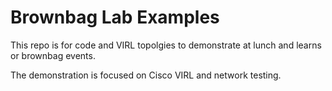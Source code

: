# Brownbag Lab Examples
This repo is for code and VIRL topolgies to demonstrate at lunch and learns or brownbag events.

The demonstration is focused on Cisco VIRL and network testing.
